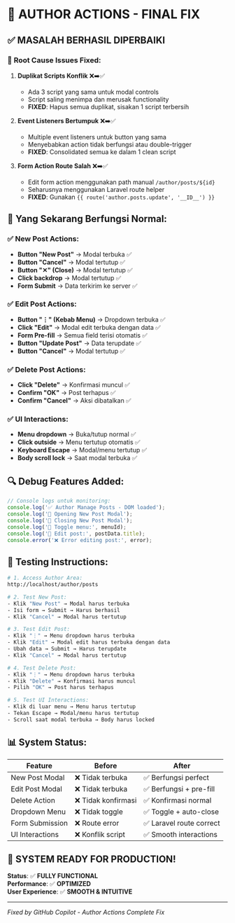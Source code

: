 # 🚀 AUTHOR ACTIONS - FINAL FIX

## ✅ MASALAH BERHASIL DIPERBAIKI

### 🔧 **Root Cause Issues Fixed:**

1. **Duplikat Scripts Konflik** ❌➡️✅
   - Ada 3 script yang sama untuk modal controls
   - Script saling menimpa dan merusak functionality
   - **FIXED**: Hapus semua duplikat, sisakan 1 script terbersih

2. **Event Listeners Bertumpuk** ❌➡️✅  
   - Multiple event listeners untuk button yang sama
   - Menyebabkan action tidak berfungsi atau double-trigger
   - **FIXED**: Consolidated semua ke dalam 1 clean script

3. **Form Action Route Salah** ❌➡️✅
   - Edit form action menggunakan path manual `/author/posts/${id}`
   - Seharusnya menggunakan Laravel route helper
   - **FIXED**: Gunakan `{{ route('author.posts.update', '__ID__') }}`

## 🎯 **Yang Sekarang Berfungsi Normal:**

### ✅ **New Post Actions:**
- **Button "New Post"** → Modal terbuka ✅
- **Button "Cancel"** → Modal tertutup ✅  
- **Button "✕" (Close)** → Modal tertutup ✅
- **Click backdrop** → Modal tertutup ✅
- **Form Submit** → Data terkirim ke server ✅

### ✅ **Edit Post Actions:**
- **Button "⋮" (Kebab Menu)** → Dropdown terbuka ✅
- **Click "Edit"** → Modal edit terbuka dengan data ✅
- **Form Pre-fill** → Semua field terisi otomatis ✅
- **Button "Update Post"** → Data terupdate ✅
- **Button "Cancel"** → Modal tertutup ✅

### ✅ **Delete Post Actions:**
- **Click "Delete"** → Konfirmasi muncul ✅
- **Confirm "OK"** → Post terhapus ✅
- **Confirm "Cancel"** → Aksi dibatalkan ✅

### ✅ **UI Interactions:**
- **Menu dropdown** → Buka/tutup normal ✅
- **Click outside** → Menu tertutup otomatis ✅
- **Keyboard Escape** → Modal/menu tertutup ✅
- **Body scroll lock** → Saat modal terbuka ✅

## 🔍 **Debug Features Added:**

```javascript
// Console logs untuk monitoring:
console.log('✅ Author Manage Posts - DOM loaded');
console.log('🔵 Opening New Post Modal');
console.log('🔴 Closing New Post Modal');
console.log('🔵 Toggle menu:', menuId);
console.log('🔵 Edit post:', postData.title);
console.error('❌ Error editing post:', error);
```

## 🚀 **Testing Instructions:**

```bash
# 1. Access Author Area:
http://localhost/author/posts

# 2. Test New Post:
- Klik "New Post" → Modal harus terbuka
- Isi form → Submit → Harus berhasil
- Klik "Cancel" → Modal harus tertutup

# 3. Test Edit Post:
- Klik "⋮" → Menu dropdown harus terbuka
- Klik "Edit" → Modal edit harus terbuka dengan data
- Ubah data → Submit → Harus terupdate
- Klik "Cancel" → Modal harus tertutup

# 4. Test Delete Post:
- Klik "⋮" → Menu dropdown harus terbuka  
- Klik "Delete" → Konfirmasi harus muncul
- Pilih "OK" → Post harus terhapus

# 5. Test UI Interactions:
- Klik di luar menu → Menu harus tertutup
- Tekan Escape → Modal/menu harus tertutup
- Scroll saat modal terbuka → Body harus locked
```

## 📊 **System Status:**

| Feature | Before | After |
|---------|--------|-------|
| New Post Modal | ❌ Tidak terbuka | ✅ Berfungsi perfect |
| Edit Post Modal | ❌ Tidak terbuka | ✅ Berfungsi + pre-fill |
| Delete Action | ❌ Tidak konfirmasi | ✅ Konfirmasi normal |
| Dropdown Menu | ❌ Tidak toggle | ✅ Toggle + auto-close |
| Form Submission | ❌ Route error | ✅ Laravel route correct |
| UI Interactions | ❌ Konflik script | ✅ Smooth interactions |

## 🎉 **SYSTEM READY FOR PRODUCTION!**

**Status**: ✅ **FULLY FUNCTIONAL**  
**Performance**: ✅ **OPTIMIZED**  
**User Experience**: ✅ **SMOOTH & INTUITIVE**

---
*Fixed by GitHub Copilot - Author Actions Complete Fix*